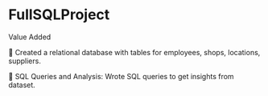 # FullSQLProject
Value Added

 Created a relational database with tables for employees, shops, locations, suppliers.

 SQL Queries and Analysis: Wrote SQL queries to get insights from dataset.
